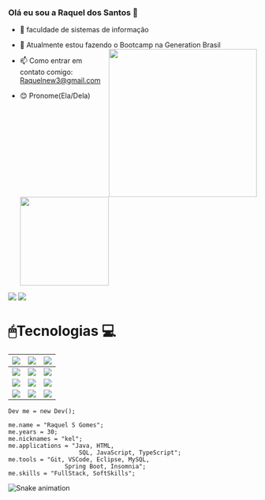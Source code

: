 ### Olá eu sou a Raquel dos Santos 👋

- 🧠 faculdade de sistemas de informação
- 🌱 Atualmente estou fazendo o Bootcamp na Generation Brasil              <img align='right' src="https://media.giphy.com/media/zMaCuiamKtuMM/giphy.gif" width="300">
- 📫 Como entrar em contato comigo: Raquelnew3@gmail.com
- 😊 Pronome(Ela/Dela)


  <a href="https://github.com/RaquelSantosG">
  <img height="180em" src="https://github-readme-stats.vercel.app/api?username=RaquelSantosG&show_icons=false&theme=dracula&include_all_commits=false&count_private=true"/
  <img height="180em" src="https://github-readme-stats.vercel.app/api/top-langs/?username=RaquelSantosG&layout=compact&langs_count=1&theme=dracula"/
<div> <a href="https://www.instagram.com/Raquelnew" target="_blank"><img src="https://img.shields.io/badge/-Instagram-%23E4405F?style=for-the-badge&logo=instagram&logoColor=white" target="_blank"></a>
  <a href="https://https://www.linkedin.com/in/raquel-santos-gomes-b21318187" target="_blank">
<img src="https://img.shields.io/badge/-LinkedIn-%230077B5?style=for-the-badge&logo=linkedin&logoColor=white" target="_blank"></a> 
</div>
  
  #  🖱Tecnologias 💻
  
  | <img src="https://img.shields.io/badge/HTML5-orange?style=for-the-badge&logo=html5&logoColor=white"> | <img src="https://img.shields.io/badge/React_Native-20232A?style=for-the-badge&logo=react&logoColor=white" >  | <img src="https://img.shields.io/badge/JavaScript-323330?style=for-the-badge&logo=javascript&logoColor=F7DF1E"> |
| :----------------------------------------------------------: | :----------------------------------------------------------: | :----------------------------------------------------------: |
| <img src="https://img.shields.io/badge/Java-purple?style=for-the-badge&logo=java&logoColor=white"> | <img src="https://img.shields.io/badge/MySQL-00000F?style=for-the-badge&logo=mysql&logoColor=white"> | <img src="https://img.shields.io/badge/Spring_Boot-F2F4F9?style=for-the-badge&logo=spring-boot"> | <img src="https://img.shields.io/badge/Git-008000?style=for-the-badge&logo=git&logoColor=white">
  |<img src="https://img.shields.io/badge/Bootstrap-563D7C?style=for-the-badge&logo=bootstrap&logoColor=white" /> | <img src="https://img.shields.io/badge/Postman-FF6C37?style=for-the-badge&logo=Postman&logoColor=white"/> | <img src="https://img.shields.io/badge/Eclipse-2C2255?style=for-the-badge&logo=eclipse&logoColor=white" /> |
<img src="https://img.shields.io/badge/Visual_Studio-5C2D91?style=for-the-badge&logo=visual%20studio&logoColor=white" /> | <img src="https://img.shields.io/badge/Heroku-430098?style=for-the-badge&logo=heroku&logoColor=white"> | <img src="https://img.shields.io/badge/Figma-F24E1E?style=for-the-badge&logo=figma&logoColor=white"> | <img src="https://img.shields.io/badge/TypeScript-007ACC?style=for-the-badge&logo=typescript&logoColor=white" />|<img src="https://img.shields.io/badge/PostgreSQL-316192?style=for-the-badge&logo=postgresql&logoColor=white" > | 

  

    Dev me = new Dev();

    me.name = "Raquel S Gomes";
    me.years = 30;
    me.nicknames = "kel";
    me.applications = "Java, HTML,
                        SQL, JavaScript, TypeScript";
    me.tools = "Git, VSCode, Eclipse, MySQL, 
                    Spring Boot, Insomnia";
    me.skills = "FullStack, SoftSkills";




![Snake animation](https://github.com/codethi/codethi/blob/output/github-contribution-grid-snake.svg)
